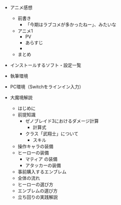 - アニメ感想
  - 前書き
    - 「今期はラブコメが多かったねー」、みたいな
  - アニメ1
    - PV
    - あらすじ
    - 
  - まとめ

- インストールするソフト・設定一覧

- 執筆環境

- PC環境（Switchをラインイン入力）

- 大魔境解説
  - はじめに
  - 前提知識
    - ゼノブレイド3におけるダメージ計算
      - 計算式
    - クラス「武翔士」について
      - スキル
  - 操作キャラの装備
  - ヒーローの装備
    - マティア の装備
    - アタッカーの装備
  - 事前購入するエンブレム
  - 全体の流れ
  - ヒーローの選び方
  - エンブレムの選び方
  - 立ち回りの実践解説
